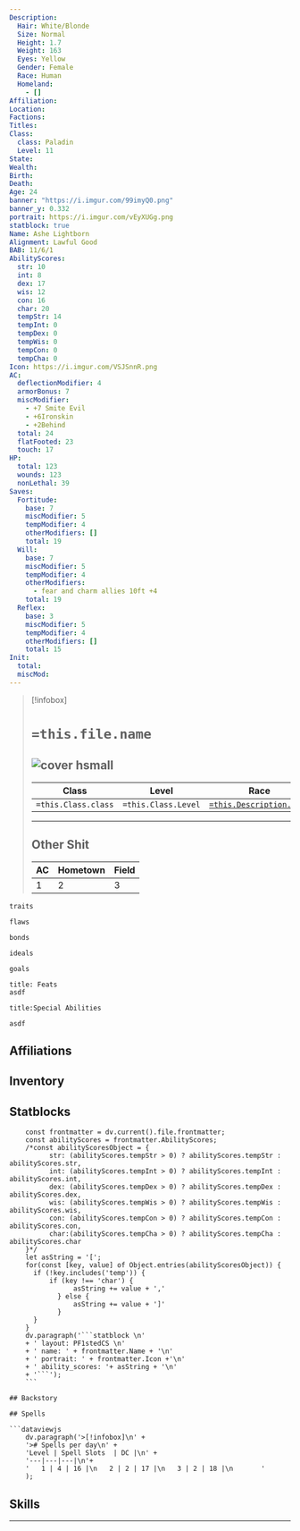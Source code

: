 ```yaml
---
Description:
  Hair: White/Blonde
  Size: Normal
  Height: 1.7
  Weight: 163
  Eyes: Yellow
  Gender: Female
  Race: Human
  Homeland:
    - []
Affiliation: 
Location: 
Factions: 
Titles: 
Class:
  class: Paladin
  Level: 11
State: 
Wealth: 
Birth: 
Death: 
Age: 24
banner: "https://i.imgur.com/99imyQ0.png"
banner_y: 0.332
portrait: https://i.imgur.com/vEyXUGg.png
statblock: true
Name: Ashe Lightborn
Alignment: Lawful Good
BAB: 11/6/1
AbilityScores:
  str: 10
  int: 8
  dex: 17
  wis: 12
  con: 16
  char: 20
  tempStr: 14
  tempInt: 0
  tempDex: 0
  tempWis: 0
  tempCon: 0
  tempCha: 0
Icon: https://i.imgur.com/VSJSnnR.png
AC:
  deflectionModifier: 4
  armorBonus: 7
  miscModifier:
    - +7 Smite Evil
    - +6Ironskin
    - +2Behind
  total: 24
  flatFooted: 23
  touch: 17
HP:
  total: 123
  wounds: 123
  nonLethal: 39
Saves:
  Fortitude:
    base: 7
    miscModifier: 5
    tempModifier: 4
    otherModifiers: []
    total: 19
  Will:
    base: 7
    miscModifier: 5
    tempModifier: 4
    otherModifiers:
      - fear and charm allies 10ft +4
    total: 19
  Reflex:
    base: 3
    miscModifier: 5
    tempModifier: 4
    otherModifiers: []
    total: 15
Init:
  total: 
  miscMod:
---
```


>[!infobox]
># `=this.file.name` 
>![cover hsmall](https://i.imgur.com/vEyXUGg.png)
> --- 
>Class | Level  | Race |
> ---|---|---|
> `=this.Class.class`|`=this.Class.Level`| [`=this.Description.Race`](obsidian://adv-uri?vault=Game%20Systems&filepath=Pathfinder%201e%2FCore%20Rule%20Book%2FChapter%201%20-%20Getting%20Started%2F6%20Races%2FHumans.md)
> ---
> ## Other Shit
>  AC | Hometown | Field
>  ---|---|---|
>  1|2|3

```ad-Tr
traits
```

```ad-fw
flaws
```

```ad-Bd
bonds
```

```ad-idl
ideals
```

```ad-goals
goals
```

```ad-ft
title: Feats
asdf

```

```ad-sk
title:Special Abilities

asdf
```
## Affiliations

## Inventory

## Statblocks

```dataviewjs
	const frontmatter = dv.current().file.frontmatter;
	const abilityScores = frontmatter.AbilityScores;
	/*const abilityScoresObject = {
		  str: (abilityScores.tempStr > 0) ? abilityScores.tempStr : abilityScores.str,
		  int: (abilityScores.tempInt > 0) ? abilityScores.tempInt : abilityScores.int,
		  dex: (abilityScores.tempDex > 0) ? abilityScores.tempDex : abilityScores.dex,
		  wis: (abilityScores.tempWis > 0) ? abilityScores.tempWis : abilityScores.wis, 
		  con: (abilityScores.tempCon > 0) ? abilityScores.tempCon : abilityScores.con, 
		  char:(abilityScores.tempCha > 0) ? abilityScores.tempCha : abilityScores.char 
	}*/
	let asString = '[';
	for(const [key, value] of Object.entries(abilityScoresObject)) {
	  if (!key.includes('temp')) {
		  if (key !== 'char') {
				asString += value + ','
			} else {
				asString += value + ']'
			}
	  }	
	}
	dv.paragraph('```statblock \n' 
	+ ' layout: PF1stedCS \n' 
	+ ' name: ' + frontmatter.Name + '\n'
	+ ' portrait: ' + frontmatter.Icon +'\n'
	+ ' ability_scores: '+ asString + '\n'
	+ '```');
	```

## Backstory

## Spells

```dataviewjs
	dv.paragraph('>[!infobox]\n' + 
	'># Spells per day\n' +
	'Level | Spell Slots  | DC |\n' +
	'---|---|---|\n'+
	'   1 | 4 | 16 |\n   2 | 2 | 17 |\n   3 | 2 | 18 |\n       '
	);
```





## Skills


---